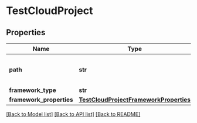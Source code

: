 # TestCloudProject

## Properties
Name | Type | Description | Notes
------------ | ------------- | ------------- | -------------
**path** | **str** | The path to the TestCloud project | 
**framework_type** | **str** |  | 
**framework_properties** | [**TestCloudProjectFrameworkProperties**](TestCloudProjectFrameworkProperties.md) |  | [optional] 

[[Back to Model list]](../README.md#documentation-for-models) [[Back to API list]](../README.md#documentation-for-api-endpoints) [[Back to README]](../README.md)

